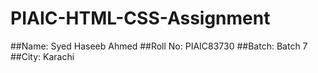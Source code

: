 # PIAIC-HTML-CSS-Assignment

##Name: Syed Haseeb Ahmed
##Roll No: PIAIC83730
##Batch: Batch 7
##City: Karachi
